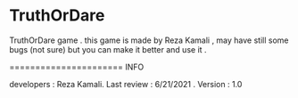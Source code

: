 # TruthOrDare
TruthOrDare game .
this game is made by Reza Kamali , may have still some bugs (not sure) but you can make it better and use it .

====================== INFO

developers : Reza Kamali.
Last review : 6/21/2021 .
Version : 1.0
